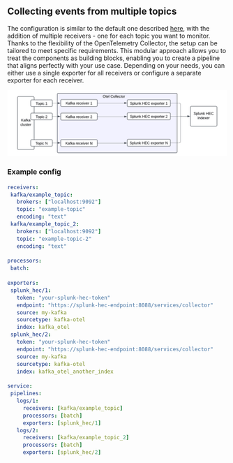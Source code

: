 ## Collecting events from multiple topics

The configuration is similar to the default one described [here](../README.md#create-a-minimal-config-template), with the addition of multiple receivers - one for each topic you want to monitor. Thanks to the flexibility of the OpenTelemetry Collector, the setup can be tailored to meet specific requirements. This modular approach allows you to treat the components as building blocks, enabling you to create a pipeline that aligns perfectly with your use case. Depending on your needs, you can either use a single exporter for all receivers or configure a separate exporter for each receiver.

![SOC4Kafka multiple topics](images/kafka-multiple-topics.png)

### Example config

```yaml
receivers:
 kafka/example_topic:
   brokers: ["localhost:9092"]
   topic: "example-topic"
   encoding: "text"
 kafka/example_topic_2:
   brokers: ["localhost:9092"]
   topic: "example-topic-2"
   encoding: "text"

processors:
 batch:

exporters:
 splunk_hec/1:
   token: "your-splunk-hec-token"
   endpoint: "https://splunk-hec-endpoint:8088/services/collector"
   source: my-kafka
   sourcetype: kafka-otel
   index: kafka_otel
 splunk_hec/2:
   token: "your-splunk-hec-token"
   endpoint: "https://splunk-hec-endpoint:8088/services/collector"
   source: my-kafka
   sourcetype: kafka-otel
   index: kafka_otel_another_index

service:
 pipelines:
   logs/1:
     receivers: [kafka/example_topic]
     processors: [batch]
     exporters: [splunk_hec/1]
   logs/2:
     receivers: [kafka/example_topic_2]
     processors: [batch]
     exporters: [splunk_hec/2]
```